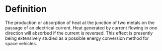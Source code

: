 # Definition

The production or absorption of heat at the junction of two metals on
the passage of an electrical current. Heat generated by current flowing
in one direction will absorbed if the current is reversed. This effect
is presently being extensively studied as a possible energy conversion
method for space vehicles.
